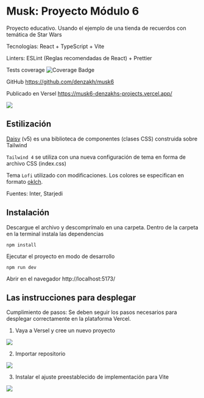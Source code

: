 # Musk: Proyecto Módulo 6

Proyecto educativo. Usando el ejemplo de una tienda de recuerdos con temática de Star Wars

Tecnologías: React + TypeScript + Vite

Linters: ESLint (Reglas recomendadas de React) + Prettier

Tests coverage ![Coverage Badge](https://img.shields.io/endpoint?url=https://gist.githubusercontent.com/denzakh/63329b09d367d3ea726321554f3aaea0/raw/coverage-master.json)

GitHub https://github.com/denzakh/musk6

Publicado en Versel https://musk6-denzakhs-projects.vercel.app/

![](https://skrinshoter.ru/s/060425/bloogM0r.jpg?download=1&name=%D0%A1%D0%BA%D1%80%D0%B8%D0%BD%D1%88%D0%BE%D1%82-06-04-2025%2015:15:26.jpg)

## Estilización

[Daisy](https://daisyui.com/) (v5) es una biblioteca de componentes (clases CSS) construida sobre Tailwind

`Tailwind 4` se utiliza con una nueva configuración de tema en forma de archivo CSS (index.css)

Tema `Lofi` utilizado con modificaciones. Los colores se especifican en formato [oklch](https://evilmartians.com/chronicles/oklch-in-css-why-quit-rgb-hsl).

Fuentes: Inter, Starjedi

## Instalación

Descargue el archivo y descomprímalo en una carpeta. Dentro de la carpeta en la terminal instala las dependencias

```
npm install
```

Ejecutar el proyecto en modo de desarrollo

```
npm run dev
```

Abrir en el navegador http://localhost:5173/

## Las instrucciones para desplegar

Cumplimiento de pasos: Se deben seguir los pasos necesarios para desplegar correctamente
en la plataforma Vercel.

1. Vaya a Versel y cree un nuevo proyecto

![](https://skrinshoter.ru/s/060425/PTBKS6hE.jpg?download=1&name=%D0%A1%D0%BA%D1%80%D0%B8%D0%BD%D1%88%D0%BE%D1%82-06-04-2025%2016:49:26.jpg)

2. Importar repositorio

![](https://skrinshoter.ru/s/060425/qjF2qmlq.jpg?download=1&name=%D0%A1%D0%BA%D1%80%D0%B8%D0%BD%D1%88%D0%BE%D1%82-06-04-2025%2016:50:41.jpg)

3. Instalar el ajuste preestablecido de implementación para Vite

![](https://skrinshoter.ru/s/060425/r2VLuOOR.jpg?download=1&name=%D0%A1%D0%BA%D1%80%D0%B8%D0%BD%D1%88%D0%BE%D1%82-06-04-2025%2016:53:19.jpg)
